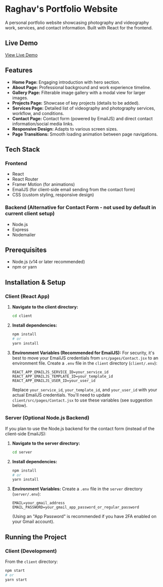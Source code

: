 # Raghav's Portfolio Website

A personal portfolio website showcasing photography and videography work, services, and contact information. Built with React for the frontend.

## Live Demo

[View Live Demo](https://portfolio-website-final-raghavsobti37s-projects.vercel.app/)

## Features

*   **Home Page:** Engaging introduction with hero section.
*   **About Page:** Professional background and work experience timeline.
*   **Gallery Page:** Filterable image gallery with a modal view for larger images.
*   **Projects Page:** Showcase of key projects (details to be added).
*   **Services Page:** Detailed list of videography and photography services, workflow, and conditions.
*   **Contact Page:** Contact form (powered by EmailJS) and direct contact information/social media links.
*   **Responsive Design:** Adapts to various screen sizes.
*   **Page Transitions:** Smooth loading animation between page navigations.

## Tech Stack

### Frontend
*   React
*   React Router
*   Framer Motion (for animations)
*   EmailJS (for client-side email sending from the contact form)
*   CSS (custom styling, responsive design)

### Backend (Alternative for Contact Form - not used by default in current client setup)
*   Node.js
*   Express
*   Nodemailer


## Prerequisites

*   Node.js (v14 or later recommended)
*   npm or yarn

## Installation & Setup

### Client (React App)

1.  **Navigate to the client directory:**
    ```bash
    cd client
    ```

2.  **Install dependencies:**
    ```bash
    npm install
    # or
    yarn install
    ```

3.  **Environment Variables (Recommended for EmailJS):**
    For security, it's best to move your EmailJS credentials from `src/pages/Contact.jsx` to an environment file.
    Create a `.env` file in the `client` directory (`client/.env`):
    ```env
    REACT_APP_EMAILJS_SERVICE_ID=your_service_id
    REACT_APP_EMAILJS_TEMPLATE_ID=your_template_id
    REACT_APP_EMAILJS_USER_ID=your_user_id
    ```
    Replace `your_service_id`, `your_template_id`, and `your_user_id` with your actual EmailJS credentials.
    You'll need to update `client/src/pages/Contact.jsx` to use these variables (see suggestion below).

### Server (Optional Node.js Backend)

If you plan to use the Node.js backend for the contact form (instead of the client-side EmailJS):

1.  **Navigate to the server directory:**
    ```bash
    cd server
    ```

2.  **Install dependencies:**
    ```bash
    npm install
    # or
    yarn install
    ```

3.  **Environment Variables:**
    Create a `.env` file in the `server` directory (`server/.env`):
    ```env
    EMAIL=your_gmail_address
    EMAIL_PASSWORD=your_gmail_app_password_or_regular_password
    ```
    (Using an "App Password" is recommended if you have 2FA enabled on your Gmail account).

## Running the Project

### Client (Development)

From the `client` directory:
```bash
npm start
# or
yarn start


